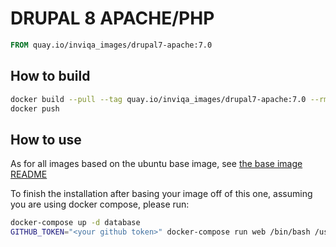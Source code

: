 # DRUPAL 8 APACHE/PHP

```Dockerfile
FROM quay.io/inviqa_images/drupal7-apache:7.0
```

## How to build
```bash
docker build --pull --tag quay.io/inviqa_images/drupal7-apache:7.0 --rm .
docker push
```

## How to use

As for all images based on the ubuntu base image, see
[the base image README](../../ubuntu/16.04/README.md)

To finish the installation after basing your image off of this one, assuming you are using docker compose, please run:
```bash
docker-compose up -d database
GITHUB_TOKEN="<your github token>" docker-compose run web /bin/bash /usr/local/share/drupal8/development/install.sh
```
